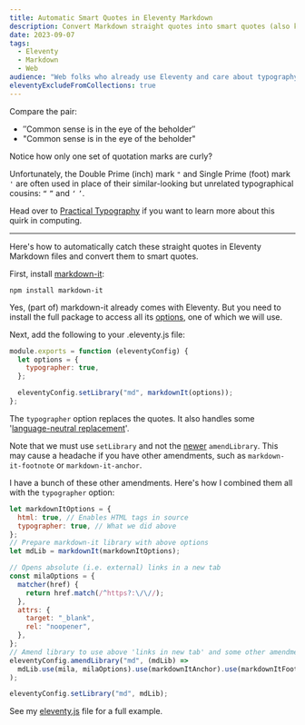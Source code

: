 ```yaml
---
title: Automatic Smart Quotes in Eleventy Markdown
description: Convert Markdown straight quotes into smart quotes (also known as curly quotes).
date: 2023-09-07
tags:
  - Eleventy
  - Markdown
  - Web
audience: "Web folks who already use Eleventy and care about typography. Warning: knowing the difference between straight and smart quotes may ruin subtitles, signage, and most text on the internet for you."
eleventyExcludeFromCollections: true
---
```


Compare the pair:

- &Prime;Common sense is in the eye of the beholder&Prime;
- "Common sense is in the eye of the beholder"

Notice how only one set of quotation marks are curly?

Unfortunately, the Double Prime (inch) mark `"` and Single Prime (foot) mark `'` are often used in place of their similar-looking but unrelated typographical cousins: `“` `”` and `‘` `’`.

Head over to [Practical Typography](https://practicaltypography.com/straight-and-curly-quotes.html) if you want to learn more about this quirk in computing.

---

Here's how to automatically catch these straight quotes in Eleventy Markdown files and convert them to smart quotes.

First, install [markdown-it](https://github.com/markdown-it/markdown-it):

```shell
npm install markdown-it
```

Yes, (part of) markdown-it already comes with Eleventy. But you need to install the full package to access all its [options](https://github.com/markdown-it/markdown-it#init-with-presets-and-options), one of which we will use.

Next, add the following to your .eleventy.js file:

```js
module.exports = function (eleventyConfig) {
  let options = {
    typographer: true,
  };

  eleventyConfig.setLibrary("md", markdownIt(options));
};
```

The `typographer` option replaces the quotes. It also handles some '[language-neutral replacement](https://github.com/markdown-it/markdown-it/blob/master/lib/rules_core/replacements.js)'.

Note that we must use `setLibrary` and not the [newer](https://www.11ty.dev/docs/languages/markdown/#optional-amend-the-library-instance) `amendLibrary`. This may cause a headache if you have other amendments, such as `markdown-it-footnote` or `markdown-it-anchor`.

I have a bunch of these other amendments. Here's how I combined them all with the `typographer` option:

```js
let markdownItOptions = {
  html: true, // Enables HTML tags in source
  typographer: true, // What we did above
};
// Prepare markdown-it library with above options
let mdLib = markdownIt(markdownItOptions);

// Opens absolute (i.e. external) links in a new tab
const milaOptions = {
  matcher(href) {
    return href.match(/^https?:\/\//);
  },
  attrs: {
    target: "_blank",
    rel: "noopener",
  },
};
// Amend library to use above 'links in new tab' and some other amendments
eleventyConfig.amendLibrary("md", (mdLib) =>
  mdLib.use(mila, milaOptions).use(markdownItAnchor).use(markdownItFootnote)
);

eleventyConfig.setLibrary("md", mdLib);
```

See my [eleventy.js](https://github.com/dnywh/dannywhite.org/blob/ea8a622ede31d4cf66c7cdad5a9ec1b62a617f57/.eleventy.js#L224-L249) file for a full example.
